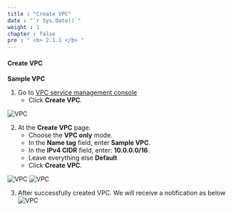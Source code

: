 ```yaml
---
title : "Create VPC"
date : "`r Sys.Date()`"
weight : 1
chapter : false
pre : " <b> 2.1.1 </b> "
---
```



#### Create VPC 
**Sample VPC**
1. Go to [VPC service management console](https://console.aws.amazon.com/vpc/home)
   + Click **Create VPC**.

![VPC](/images/2-Preparation/001-CreateVPC.png)

2. At the **Create VPC** page.
   + Choose the **VPC only** mode.
   + In the **Name tag** field, enter **Sample VPC**.
   + In the **IPv4 CIDR** field, enter: **10.0.0.0/16**.
   + Leave everything else **Default**
   + Click **Create VPC**.

![VPC](/images/2-Preparation/002-CreateVPC.png)
![VPC](/images/2-Preparation/003-CreateVPC.png)

3. After successfully created VPC. We will receive a notification as below
![VPC](/images/2-Preparation/004-CreateVPC.png)